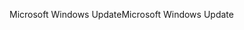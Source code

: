 <span data-ttu-id="a1600-101">Microsoft Windows Update</span><span class="sxs-lookup"><span data-stu-id="a1600-101">Microsoft Windows Update</span></span>